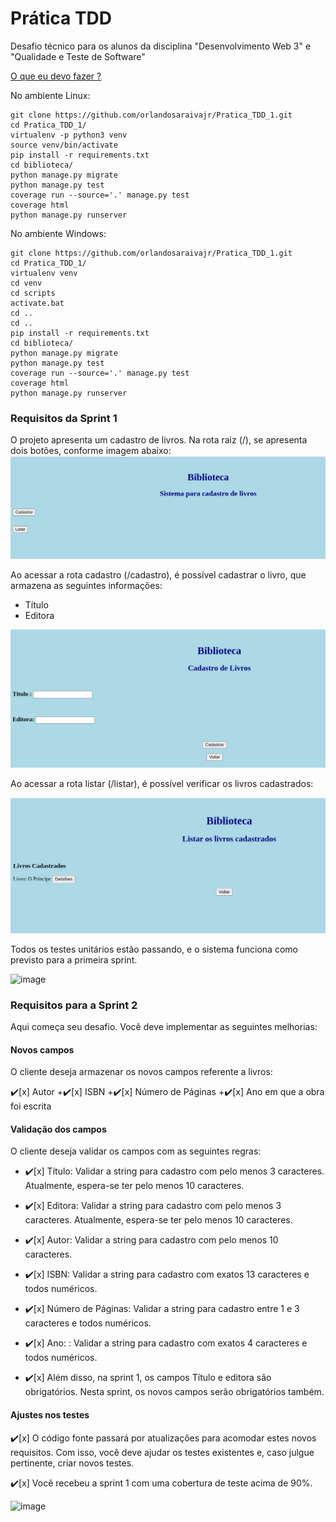 # Prática TDD

Desafio técnico para os alunos da disciplina "Desenvolvimento Web 3" e "Qualidade e Teste de Software"


[O que eu devo fazer ?](https://youtu.be/ywayPV7Y648)

No ambiente Linux:

```console
git clone https://github.com/orlandosaraivajr/Pratica_TDD_1.git
cd Pratica_TDD_1/
virtualenv -p python3 venv
source venv/bin/activate
pip install -r requirements.txt
cd biblioteca/
python manage.py migrate
python manage.py test
coverage run --source='.' manage.py test 
coverage html
python manage.py runserver
```

No ambiente Windows:

```console
git clone https://github.com/orlandosaraivajr/Pratica_TDD_1.git
cd Pratica_TDD_1/
virtualenv venv
cd venv
cd scripts
activate.bat
cd ..
cd ..
pip install -r requirements.txt
cd biblioteca/
python manage.py migrate
python manage.py test
coverage run --source='.' manage.py test 
coverage html
python manage.py runserver

```

### Requisitos da Sprint 1

O projeto apresenta um cadastro de livros. Na rota raiz (/), se apresenta dois botões, conforme imagem abaixo:
<img src="img/rota_raiz.png">

Ao acessar a rota cadastro (/cadastro), é possível cadastrar o livro, que armazena as seguintes informações:

- Título
- Editora

<img src="img/rota_cadastro.png">

Ao acessar a rota listar (/listar), é possível verificar os livros cadastrados:

<img src="img/rota_listar.png">

Todos os testes unitários estão passando, e o sistema funciona como previsto para a primeira sprint.

![image](https://github.com/tbgbarros/Pratica_TDD_1---ThiagoBarros/assets/111811766/2deb7917-7569-49e9-b816-268a115ae227)


### Requisitos para a Sprint 2

Aqui começa seu desafio. Você deve implementar as seguintes melhorias:

#### Novos campos
O cliente deseja armazenar os novos campos referente a livros:

:heavy_check_mark:[x] Autor
+:heavy_check_mark:[x] ISBN
+:heavy_check_mark:[x] Número de Páginas
+:heavy_check_mark:[x] Ano em que a obra foi escrita

#### Validação dos campos

O cliente deseja validar os campos com as seguintes regras:

+ :heavy_check_mark:[x] Título:  Validar a string para cadastro com pelo menos 3 caracteres. Atualmente, espera-se ter pelo menos 10 caracteres.

+ :heavy_check_mark:[x] Editora: Validar a string para cadastro com pelo menos 3 caracteres.
Atualmente, espera-se ter pelo menos 10 caracteres.

+ :heavy_check_mark:[x] Autor: Validar a string para cadastro com pelo menos 10 caracteres.

+ :heavy_check_mark:[x] ISBN: Validar a string para cadastro com exatos 13 caracteres e todos numéricos.

+ :heavy_check_mark:[x] Número de Páginas: Validar a string para cadastro entre 1 e 3 caracteres e todos numéricos.

+ :heavy_check_mark:[x] Ano: : Validar a string para cadastro com exatos 4 caracteres e todos numéricos. 

 + :heavy_check_mark:[x] Além disso, na sprint 1, os campos Título e editora são obrigatórios. Nesta sprint, os novos campos serão obrigatórios também.

#### Ajustes nos testes

 :heavy_check_mark:[x] O código fonte passará por atualizações para acomodar estes novos requisitos. Com isso, você deve ajudar os testes existentes e, caso julgue pertinente, criar novos testes.

:heavy_check_mark:[x] Você recebeu a sprint 1 com uma cobertura de teste acima de 90%.

![image](https://github.com/tbgbarros/Pratica_TDD_1---ThiagoBarros/assets/111811766/33c13144-2734-45c3-a3a9-a3f662d9b4d7)
